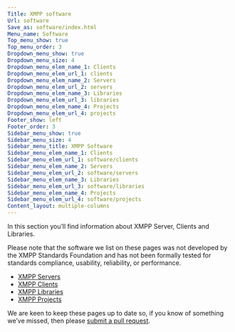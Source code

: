 ```yaml
---
Title: XMPP software
Url: software
Save_as: software/index.html
Menu_name: Software
Top_menu_show: true
Top_menu_order: 3
Dropdown_menu_show: true
Dropdown_menu_size: 4
Dropdown_menu_elem_name_1: Clients
Dropdown_menu_elem_url_1: clients
Dropdown_menu_elem_name_2: Servers
Dropdown_menu_elem_url_2: servers
Dropdown_menu_elem_name_3: Libraries
Dropdown_menu_elem_url_3: libraries
Dropdown_menu_elem_name_4: Projects
Dropdown_menu_elem_url_4: projects
Footer_show: left
Footer_order: 3
Sidebar_menu_show: true
Sidebar_menu_size: 4
Sidebar_menu_title: XMPP Software
Sidebar_menu_elem_name_1: Clients
Sidebar_menu_elem_url_1: software/clients
Sidebar_menu_elem_name_2: Servers
Sidebar_menu_elem_url_2: software/servers
Sidebar_menu_elem_name_3: Libraries
Sidebar_menu_elem_url_3: software/libraries
Sidebar_menu_elem_name_4: Projects
Sidebar_menu_elem_url_4: software/projects
Content_layout: multiple-columns
---
```


In this section you’ll find information about XMPP Server, Clients and Libraries.

Please note that the software we list on these pages was not developed by the XMPP Standards Foundation and has not been formally tested for standards compliance, usability, reliability, or performance.

- [XMPP Servers](/software/servers)
- [XMPP Clients](/software/clients)
- [XMPP Libraries](/software/libraries)
- [XMPP Projects](/software/projects)

We are keen to keep these pages up to date so, if you know of something we’ve missed, then please [submit a pull request](https://github.com/xsf/xmpp.org).
